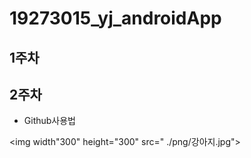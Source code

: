 # 19273015_yj_androidApp

## 1주차

## 2주차
  - Github사용법

<img width"300" height="300" src=" ./png/강아지.jpg"></img>
